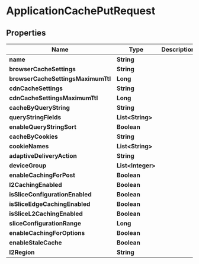 

# ApplicationCachePutRequest


## Properties

| Name | Type | Description | Notes |
|------------ | ------------- | ------------- | -------------|
|**name** | **String** |  |  |
|**browserCacheSettings** | **String** |  |  [optional] |
|**browserCacheSettingsMaximumTtl** | **Long** |  |  [optional] |
|**cdnCacheSettings** | **String** |  |  [optional] |
|**cdnCacheSettingsMaximumTtl** | **Long** |  |  [optional] |
|**cacheByQueryString** | **String** |  |  [optional] |
|**queryStringFields** | **List&lt;String&gt;** |  |  [optional] |
|**enableQueryStringSort** | **Boolean** |  |  [optional] |
|**cacheByCookies** | **String** |  |  [optional] |
|**cookieNames** | **List&lt;String&gt;** |  |  [optional] |
|**adaptiveDeliveryAction** | **String** |  |  [optional] |
|**deviceGroup** | **List&lt;Integer&gt;** |  |  [optional] |
|**enableCachingForPost** | **Boolean** |  |  [optional] |
|**l2CachingEnabled** | **Boolean** |  |  [optional] |
|**isSliceConfigurationEnabled** | **Boolean** |  |  [optional] |
|**isSliceEdgeCachingEnabled** | **Boolean** |  |  [optional] |
|**isSliceL2CachingEnabled** | **Boolean** |  |  [optional] |
|**sliceConfigurationRange** | **Long** |  |  [optional] |
|**enableCachingForOptions** | **Boolean** |  |  [optional] |
|**enableStaleCache** | **Boolean** |  |  [optional] |
|**l2Region** | **String** |  |  [optional] |



